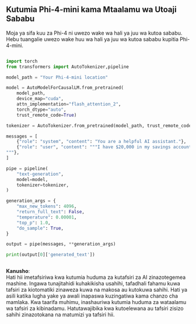 ## **Kutumia Phi-4-mini kama Mtaalamu wa Utoaji Sababu**

Moja ya sifa kuu za Phi-4 ni uwezo wake wa hali ya juu wa kutoa sababu. Hebu tuangalie uwezo wake huu wa hali ya juu wa kutoa sababu kupitia Phi-4-mini.

```python

import torch
from transformers import AutoTokenizer,pipeline

model_path = "Your Phi-4-mini location"

model = AutoModelForCausalLM.from_pretrained(
    model_path,
    device_map="cuda",
    attn_implementation="flash_attention_2",
    torch_dtype="auto",
    trust_remote_code=True)

tokenizer = AutoTokenizer.from_pretrained(model_path, trust_remote_code=True)

messages = [
    {"role": "system", "content": "You are a helpful AI assistant."},
    {"role": "user", "content": """I have $20,000 in my savings account, where I receive a 4% profit per year and payments twice a year. Can you please tell me how long it will take for me to become a millionaire? Thinks step by step carefully.
"""},
]

pipe = pipeline(
    "text-generation",
    model=model,
    tokenizer=tokenizer,
)

generation_args = {
    "max_new_tokens": 4096,
    "return_full_text": False,
    "temperature": 0.00001,
    "top_p": 1.0,
    "do_sample": True,
}

output = pipe(messages, **generation_args)

print(output[0]['generated_text'])



```

**Kanusho**:  
Hati hii imetafsiriwa kwa kutumia huduma za kutafsiri za AI zinazotegemea mashine. Ingawa tunajitahidi kuhakikisha usahihi, tafadhali fahamu kuwa tafsiri za kiotomatiki zinaweza kuwa na makosa au kutokuwa sahihi. Hati ya asili katika lugha yake ya awali inapaswa kuzingatiwa kama chanzo cha mamlaka. Kwa taarifa muhimu, inashauriwa kutumia huduma za wataalamu wa tafsiri za kibinadamu. Hatutawajibika kwa kutoelewana au tafsiri zisizo sahihi zinazotokana na matumizi ya tafsiri hii.